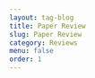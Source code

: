 ```yaml
---
layout: tag-blog
title: Paper Review
slug: Paper Review
category: Reviews
menu: false
order: 1
---
```

